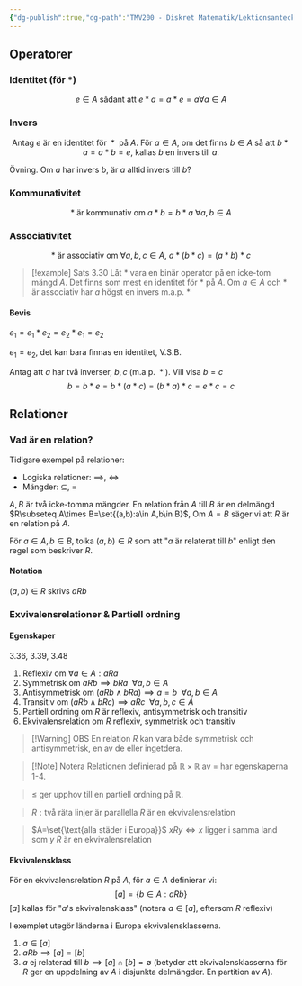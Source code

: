 ```yaml
---
{"dg-publish":true,"dg-path":"TMV200 - Diskret Matematik/Lektionsanteckningar/2024-09-16.md","permalink":"/TMV200 - Diskret Matematik/Lektionsanteckningar/2024-09-16/"}
---
```


## Operatorer

### Identitet (för \*)
$$e\in A\text{ sådant att }e*a=a*e=a\forall a\in A$$
### Invers
$$\text{Antag }e\text{ är en identitet för }*\text{ på } A\text{. För }a\in A\text{, om det finns }b\in A\text{ så att }b*a=a*b=e\text{, kallas }b\text{ en invers till }a\text{.}$$

Övning. Om $a$ har invers $b$, är $a$ alltid invers till $b$?

### Kommunativitet
$$*\text{ är kommunativ om }a*b=b*a\text{ }\forall a,b\in A$$
### Associativitet
$$*\text{ är associativ om }\forall a,b,c\in A\text{, }a*(b*c)=(a*b)*c$$

> [!example] Sats 3.30
> Låt $*$ vara en binär operator på en icke-tom mängd $A$. Det finns som mest en identitet för $*$ på $A$. Om $a\in A$ och $*$ är associativ har $a$ högst en invers m.a.p. $*$

#### Bevis

$e_1=e_1*e_2=e_2*e_1=e_2$

$e_1=e_2$, det kan bara finnas en identitet, V.S.B.

Antag att $a$ har två inverser, $b,c\text{ (m.a.p. }*\text{)}$. Vill visa $b=c$
$$b=b*e=b*(a*c)=(b*a)*c=e*c=c$$
## Relationer

### Vad är en relation?

Tidigare exempel på relationer:

- Logiska relationer: $\implies$, $\iff$
- Mängder: $\subseteq$, $=$

$A, B$ är två icke-tomma mängder. En relation från $A$ till $B$ är en delmängd $R\subseteq A\times B=\set{(a,b):a\in A,b\in B}$, Om $A=B$ säger vi att $R$ är en relation på $A$. 

För $a\in A,b\in B$, tolka $(a,b)\in R$ som att "$a$ är relaterat till $b$" enligt den regel som beskriver $R$.

#### Notation

$(a,b)\in R$ skrivs $a R b$

### Exvivalensrelationer & Partiell ordning

#### Egenskaper

3.36, 3.39, 3.48

1. Reflexiv om $\forall a\in A: a R a$
2. Symmetrisk om $a R b\implies b R a\enspace\forall a,b\in A$
3. Antisymmetrisk om $(a R b \land b R a)\implies a=b\enspace\forall a,b\in A$
4. Transitiv om $(a R b \land b R c)\implies a R c\enspace\forall a,b,c\in A$
5. Partiell ordning om $R$ är reflexiv, antisymmetrisk och transitiv
6. Ekvivalensrelation om $R$ reflexiv, symmetrisk och transitiv

> [!Warning] OBS
> En relation $R$ kan vara både symmetrisk och antisymmetrisk, en av de eller ingetdera.

> [!Note] Notera
> Relationen definierad på $\mathbb{R}\times\mathbb{R}$ av $=$ har egenskaperna 1-4.

> $\leq$ ger upphov till en partiell ordning på $\mathbb{R}$.

> $R: \text{två räta linjer är parallella}$
> $R$ är en ekvivalensrelation

> $A=\set{\text{alla städer i Europa}}$
> $xRy\iff x$ ligger i samma land som $y$
> $R$ är en ekvivalensrelation


#### Ekvivalensklass

För en ekvivalensrelation $R$ på $A$, för $a\in A$ definierar vi: $$[a]=\{b\in A:aRb\}$$
$[a]$ kallas för "$a$'s ekvivalensklass" (notera $a\in[a]$, eftersom $R$ reflexiv)

I exemplet utegör länderna i Europa ekvivalensklasserna.

1. $a\in[a]$
2. $aRb\implies[a]=[b]$
3. $a$ ej relaterad till $b\implies[a]\cap[b]=\emptyset$ (betyder att ekvivalensklasserna för $R$ ger en uppdelning av $A$ i disjunkta delmängder. En partition av $A$).